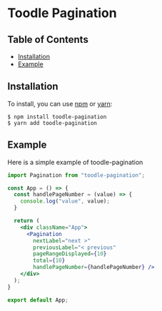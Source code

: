 # Toodle Pagination

## Table of Contents

* [Installation](#installation)
* [Example](#example)


## Installation

To install, you can use [npm](https://npmjs.org/) or [yarn](https://yarnpkg.com):

    $ npm install toodle-pagination
    $ yarn add toodle-pagination


## Example

Here is a simple example of toodle-pagination 

```jsx
import Pagination from "toodle-pagination";

const App = () => {
  const handlePageNumber = (value) => {
    console.log("value", value);
  }

  return (
    <div className="App">
      <Pagination 
        nextLabel="next >"
        previousLabel="< previous"
        pageRangeDisplayed={10} 
        total={10} 
        handlePageNumber={handlePageNumber} />
    </div>
  );
}

export default App;

```
